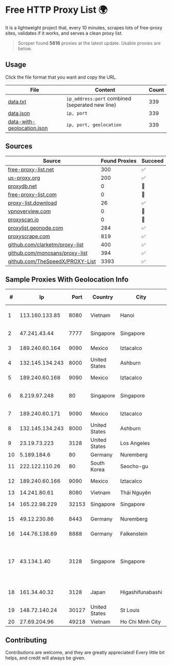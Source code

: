
# Free HTTP Proxy List 🌍

It is a lightweight project that, every 10 minutes, scrapes lots of free-proxy sites, validates if it works, and serves a clean proxy list.


> Scraper found **5816** proxies at the latest update. Usable proxies are below.

## Usage

Click the file format that you want and copy the URL.


|File|Content|Count|
|----|-------|-----|
|[data.txt](https://raw.githubusercontent.com/themiralay/Proxy-List-World/master/data.txt)|`ip_address:port` combined (seperated new line)|339|
|[data.json](https://raw.githubusercontent.com/themiralay/Proxy-List-World/master/data.json)|`ip, port`|339|
|[data-with-geolocation.json](https://raw.githubusercontent.com/themiralay/Proxy-List-World/master/data-with-geolocation.json)|`ip, port, geolocation`|339|

## Sources

|Source|Found Proxies|Succeed|
|------|-------------|-------|
|[free-proxy-list.net](https://free-proxy-list.net)|300|✅|
|[us-proxy.org](https://www.us-proxy.org)|200|✅|
|[proxydb.net](http://proxydb.net)|0|🚫|
|[free-proxy-list.com](https://free-proxy-list.com/?page=&port=&type%5B%5D=http&type%5B%5D=https&up_time=0&search=Search)|0|🚫|
|[proxy-list.download](https://www.proxy-list.download/HTTP)|26|✅|
|[vpnoverview.com](https://vpnoverview.com/privacy/anonymous-browsing/free-proxy-servers)|0|🚫|
|[proxyscan.io](https://www.proxyscan.io)|0|🚫|
|[proxylist.geonode.com](https://proxylist.geonode.com/api/proxy-list?limit=300&page=1&sort_by=lastChecked&sort_type=desc&protocols=http,https)|284|✅|
|[proxyscrape.com](https://api.proxyscrape.com/v2/?request=displayproxies&protocol=http&timeout=10000&country=all&ssl=all&anonymity=all)|819|✅|
|[github.com/clarketm/proxy-list](https://raw.githubusercontent.com/clarketm/proxy-list/master/proxy-list-raw.txt)|400|✅|
|[github.com/monosans/proxy-list](https://raw.githubusercontent.com/monosans/proxy-list/main/proxies/http.txt)|394|✅|
|[github.com/TheSpeedX/PROXY-List](https://raw.githubusercontent.com/TheSpeedX/PROXY-List/master/http.txt)|3393|✅|


## Sample Proxies With Geolocation Info

|#|Ip|Port|Country|City|Internet Service Provider|
|-|--|----|-------|----|-------------------------|
|1|113.160.133.85|8080|Vietnam|Hanoi|VietNam Post and Telecom Corporation|
|2|47.241.43.44|7777|Singapore|Singapore|Alibaba Cloud LLC|
|3|189.240.60.164|9090|Mexico|Iztacalco|Uninet S.A. de C.V.|
|4|132.145.134.243|8000|United States|Ashburn|Oracle Corporation|
|5|189.240.60.168|9090|Mexico|Iztacalco|Uninet S.A. de C.V.|
|6|8.219.97.248|80|Singapore|Singapore|Alibaba Cloud (Singapore) Private Limited|
|7|189.240.60.171|9090|Mexico|Iztacalco|Uninet S.A. de C.V.|
|8|132.145.134.243|8000|United States|Ashburn|Oracle Corporation|
|9|23.19.73.223|3128|United States|Los Angeles|Leaseweb USA, Inc.|
|10|5.189.184.6|80|Germany|Nuremberg|Contabo GmbH|
|11|222.122.110.26|80|South Korea|Seocho-gu|Korea Telecom|
|12|189.240.60.166|9090|Mexico|Iztacalco|Uninet S.A. de C.V.|
|13|14.241.80.61|8080|Vietnam|Thái Nguyên|VNPT|
|14|165.22.98.229|32153|Singapore|Singapore|DigitalOcean, LLC|
|15|49.12.230.86|8443|Germany|Nuremberg|Hetzner Online GmbH|
|16|144.76.138.69|8888|Germany|Falkenstein|Hetzner Online GmbH|
|17|43.134.1.40|3128|Singapore|Singapore|Shenzhen Tencent Computer Systems Company Limited|
|18|161.34.40.32|3128|Japan|Higashifunabashi|NTT PC Communications, Inc.|
|19|148.72.140.24|30127|United States|St Louis|GoDaddy.com|
|20|27.69.204.96|49218|Vietnam|Ho Chi Minh City|Viettel Group|



## Contributing

Contributions are welcome, and they are greatly appreciated! Every
little bit helps, and credit will always be given.

